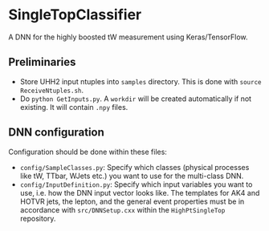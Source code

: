 # SingleTopClassifier

A DNN for the highly boosted tW measurement using Keras/TensorFlow.


## Preliminaries

* Store UHH2 input ntuples into `samples` directory. This is done with `source ReceiveNtuples.sh`.
* Do `python GetInputs.py`. A `workdir` will be created automatically if not existing. It will contain `.npy` files.


## DNN configuration

Configuration should be done within these files:
* `config/SampleClasses.py`: Specify which classes (physical processes like tW, TTbar, WJets etc.) you want to use for the multi-class DNN.
* `config/InputDefinition.py`: Specify which input variables you want to use, i.e. how the DNN input vector looks like. The templates for AK4 and HOTVR jets, the lepton, and the general event properties must be in accordance with `src/DNNSetup.cxx` within the `HighPtSingleTop` repository.
